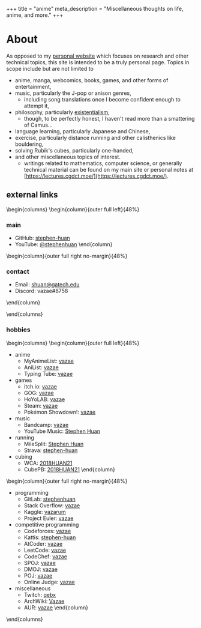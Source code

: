+++
title = "anime"
meta_description = "Miscellaneous thoughts on life, anime, and more."
+++

# About

As opposed to my [personal website](https://cgdct.moe/) which focuses
on research and other technical topics, this site is intended to be a
truly personal page. Topics in scope include but are not limited to
- anime, manga, webcomics, books, games, and other forms of entertainment,
- music, particularly the J-pop or anison genres,
  - including song translations once I become confident enough to attempt it,
- philosophy, particularly
  [existentialism](https://plato.stanford.edu/entries/existentialism/),
  - though, to be perfectly honest, I haven't
    read more than a smattering of Camus...
- language learning, particularly Japanese and Chinese,
- exercise, particularly distance running
  and other calisthenics like bouldering,
- solving Rubik's cubes, particularly one-handed,
- and other miscellaneous topics of interest.
  - writings related to mathematics, computer science, or generally
    technical material can be found on my main site or personal notes
    at [https://lectures.cgdct.moe/](https://lectures.cgdct.moe/).

## external links

\begin{columns}
\begin{column}{outer full left}{48%}
### main

- GitHub: [stephen-huan](https://github.com/stephen-huan)
- YouTube: [@stephenhuan](https://www.youtube.com/@stephenhuan)
\end{column}

\begin{column}{outer full right no-margin}{48%}
### contact

- Email: [shuan@gatech.edu](mailto:shuan@gatech.edu)
- Discord: vazae#8758

\end{column}

\end{columns}

### hobbies

\begin{columns}
\begin{column}{outer full left}{48%}
- anime
  - MyAnimeList: [vazae](https://myanimelist.net/profile/vazae)
  - AniList: [vazae](https://anilist.co/user/vazae)
  - Typing Tube: [vazae](https://typing-tube.net/user/10177)
- games
  - itch.io: [vazae](https://vazae.itch.io)
  - GOG: [vazae](https://www.gog.com/u/vazae)
  - HoYoLAB:
    [vazae](https://www.hoyolab.com/accountCenter/postList?id=144916597)
  - Steam:
    [vazae](https://steamcommunity.com/profiles/76561198310840168)
  - Pokémon Showdown!: [vazae](https://pokemonshowdown.com/users/vazae)
- music
  - Bandcamp: [vazae](https://bandcamp.com/vazae/following/)
  - YouTube Music:
    [Stephen Huan](https://music.youtube.com/channel/UC3adQ7hzj_Ug2dr4KQp8V_w)
- running
  - MileSplit:
    [Stephen Huan](https://va.milesplit.com/athletes/7390832-stephen-huan)
  - Strava: [stephen-huan](https://www.strava.com/athletes/stephen-huan)
- cubing
  - WCA: [2018HUAN21](https://www.worldcubeassociation.org/persons/2018HUAN21)
  - CubePB:
    [2018HUAN21](https://cubepb.com/i/view?id=630&expand=0&type=user)
\end{column}

\begin{column}{outer full right no-margin}{48%}
- programming
  - GitLab: [stephenhuan](https://gitlab.com/stephenhuan)
  - Stack Overflow: [vazae](https://stackoverflow.com/users/6689149/vazae)
  - Kaggle: [vazarum](https://www.kaggle.com/vazarum)
  - Project Euler: [vazae](https://projecteuler.net/profile/vazae.png)
- competitive programming
  - Codeforces: [vazae](https://codeforces.com/profile/vazae)
  - Kattis: [stephen-huan](https://open.kattis.com/users/stephen-huan)
  - AtCoder: [vazae](https://atcoder.jp/users/vazae)
  - LeetCode: [vazae](https://leetcode.com/vazae/)
  - CodeChef: [vazae](https://www.codechef.com/users/vazae)
  - SPOJ: [vazae](https://www.spoj.com/users/vazae/)
  - DMOJ: [vazae](https://dmoj.ca/user/vazae)
  - POJ: [vazae](http://poj.org/userstatus?user_id=vazae)
  - Online Judge:
    [vazae](https://onlinejudge.org/index.php?option=com_onlinejudge&Itemid=8&page=show_authorstats&userid=1109202)
- miscellaneous
  - Twitch: [qebx](https://www.twitch.tv/qebx)
  - ArchWiki: [Vazae](https://wiki.archlinux.org/title/User:Vazae)
  - AUR: [vazae](https://aur.archlinux.org/account/vazae)
\end{column}

\end{columns}

